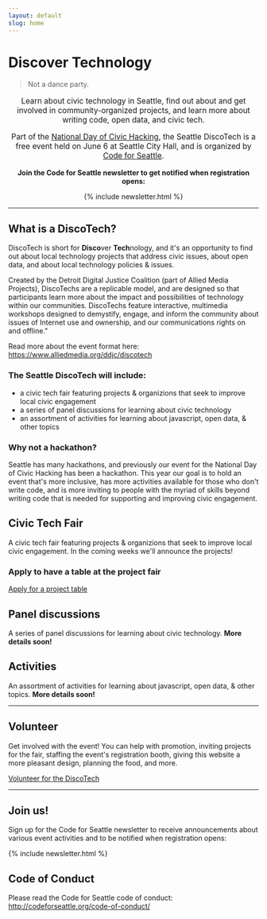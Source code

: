 ```yaml
---
layout: default
slug: home
---
```


# **Disco**ver **Tech**nology

> Not a dance party.

<div style="text-align:center;">
<p style="font-size:110%;">
  Learn about civic technology in Seattle, find out about and get involved in community-organized projects, and learn more about writing code, open data, and civic tech.
</p>

<p style="font-size:110%;">Part of the <a href="http://hackforchange.org/">National Day of Civic Hacking</a>, the Seattle DiscoTech is a free event held on June 6 at Seattle City Hall, and is organized by <a href="http://codeforseattle.org">Code for Seattle</a>.</p>

<p><b>Join the Code for Seattle newsletter to get notified when registration opens:</b></p>

{% include newsletter.html %}
</div>

---

## What is a DiscoTech?

DiscoTech is short for **Disco**ver **Tech**nology, and it's an opportunity to find out about local technology projects that address civic issues, about open data, and about local technology policies & issues.

Created by the Detroit Digital Justice Coalition (part of Allied Media Projects), DiscoTechs are a replicable model, and are designed so that participants learn more about the impact and possibilities of technology within our communities. DiscoTechs feature interactive, multimedia workshops designed to demystify, engage, and inform the community about issues of Internet use and ownership, and our communications rights on and offline."

Read more about the event format here: https://www.alliedmedia.org/ddjc/discotech

### The Seattle DiscoTech will include:

- a civic tech fair featuring projects & organizions that seek to improve local civic engagement
- a series of panel discussions for learning about civic technology
- an assortment of activities for learning about javascript, open data, & other topics

### Why not a hackathon?

Seattle has many hackathons, and previously our event for the National Day of Civic Hacking has been a hackathon. This year our goal is to hold an event that's more inclusive, has more activities available for those who don't write code, and is more inviting to people with the myriad of skills beyond writing code that is needed for supporting and improving civic engagement.

## Civic Tech Fair

A civic tech fair featuring projects & organizions that seek to improve local civic engagement. In the coming weeks we'll announce the projects!

### Apply to have a table at the project fair

<a href="http://goo.gl/forms/f2XqYgjVDU" class="button">Apply for a project table</a>

## Panel discussions

A series of panel discussions for learning about civic technology. **More details soon!**

## Activities

An assortment of activities for learning about javascript, open data, & other topics. **More details soon!**

---


## Volunteer

Get involved with the event! You can help with promotion, inviting projects for the fair, staffing the event's registration booth, giving this website a more pleasant design, planning the food, and more.

<a href="http://goo.gl/forms/U15lQ8BTXL" class="button">Volunteer for the DiscoTech</a>

---

## Join us!

Sign up for the Code for Seattle newsletter to receive announcements about various event activities and to be notified when registration opens:

{% include newsletter.html %}

## Code of Conduct

Please read the Code for Seattle code of conduct: http://codeforseattle.org/code-of-conduct/

